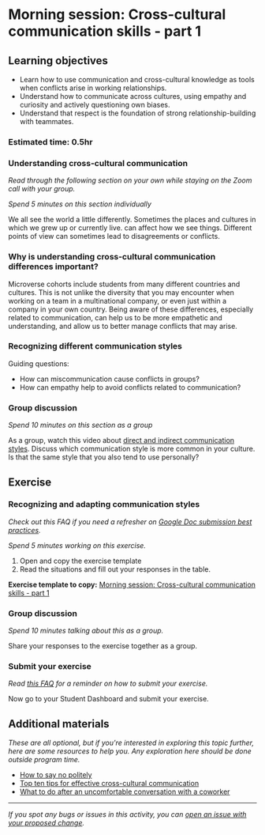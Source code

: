 # Morning session: Cross-cultural communication skills - part 1

## Learning objectives

- Learn how to use communication and cross-cultural knowledge as tools when conflicts arise in working relationships.
- Understand how to communicate across cultures, using empathy and curiosity and actively questioning own biases.
- Understand that respect is the foundation of strong relationship-building with teammates.

### **Estimated time**: 0.5hr

### Understanding cross-cultural communication

*Read through the following section on your own while staying on the Zoom call with your group.* 

*Spend 5 minutes on this section individually*

We all see the world a little differently. Sometimes the places and cultures in which we grew up or currently live. can affect how we see things. Different points of view can sometimes lead to disagreements or conflicts. 

### Why is understanding cross-cultural communication differences important?

Microverse cohorts include students from many different countries and cultures. This is not unlike the diversity that you may encounter when working on a team in a multinational company, or even just within a company in your own country. Being aware of these differences, especially related to communication, can help us to be more empathetic and understanding, and allow us to better manage conflicts that may arise. 

### Recognizing different communication styles

Guiding questions:

- How can miscommunication cause conflicts in groups?
- How can empathy help to avoid conflicts related to communication?

### Group discussion

*Spend 10 minutes on this section as a group*

As a group, watch this video about [direct and indirect communication styles](https://www.youtube.com/watch?v=0W9iLrfyq20). Discuss which communication style is more common in your culture. Is that the same style that you also tend to use personally?

## Exercise

### Recognizing and adapting communication styles

*Check out this FAQ if you need a refresher on [Google Doc submission best practices](https://microverse.zendesk.com/hc/en-us/articles/360063156813).*

*Spend 5 minutes working on this exercise.*

1. Open and copy the exercise template
2. Read the situations and fill out your responses in the table. 

**Exercise template to copy:** [Morning session: Cross-cultural communication skills - part 1](https://docs.google.com/document/d/1ba-IcortHf0HTQQTSoJtGpKutIxqMtlIcO8VnXGD-vA/edit#)

### Group discussion

*Spend 10 minutes talking about this as a group.* 

Share your responses to the exercise together as a group. 

### Submit your exercise

*Read [this FAQ](https://microverse.zendesk.com/hc/en-us/articles/360061344234) for a reminder on how to submit your exercise.* 

Now go to your Student Dashboard and submit your exercise.

## Additional materials

*These are all optional, but if you're interested in exploring this topic further, here are some resources to help you. Any exploration here should be done outside program time.*

- [How to say no politely](https://dictionaryblog.cambridge.org/2016/11/09/how-to-say-no-politely/)
- [Top ten tips for effective cross-cultural communication](https://www.chrysos.org.uk/blog/top-ten-tips-for-effective-cross-cultural-communi)
- [What to do after an uncomfortable conversation with a coworker](https://hbr.org/2019/05/what-to-do-after-an-uncomfortable-conversation-with-a-coworker)


------

_If you spot any bugs or issues in this activity, you can [open an issue with your proposed change](https://github.com/microverseinc/curriculum-transversal-skills/blob/main/git-github/articles/open_issue.md)._
